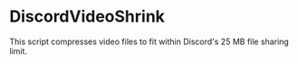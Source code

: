 # DiscordVideoShrink
This script compresses video files to fit within Discord's 25 MB file sharing limit.
